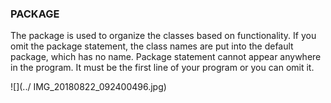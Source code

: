 ### PACKAGE

The package is used to organize the classes based on functionality. If you omit the package statement, the class names are put into the default package, which has no name. Package statement cannot appear anywhere in the program. It must be the first line of your program or you can omit it.

![](../ IMG_20180822_092400496.jpg)

